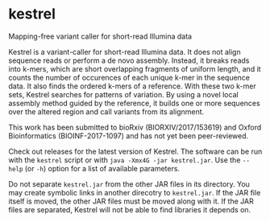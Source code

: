 # kestrel
Mapping-free variant caller for short-read Illumina data

Kestrel is a variant-caller for short-read Illumina data. It does not align sequence reads or perform a de novo assembly. Instead, it breaks reads into k-mers, which are short overlapping fragments of uniform length, and it counts the number of occurences of each unique k-mer in the sequence data. It also finds the ordered k-mers of a reference. With these two k-mer sets, Kestrel searches for patterns of variation. By using a novel local assembly method guided by the reference, it builds one or more sequences over the altered region and call variants from its alignment.

This work has been submitted to bioRxiv (BIORXIV/2017/153619) and Oxford Bioinformatics (BIOINF-2017-1097) and has not yet been peer-reviewed.

Check out releases for the latest version of Kestrel. The software can be run with the `kestrel` script or with `java -Xmx4G -jar kestrel.jar`. Use the `--help` (or `-h`) option for a list of available parameters.

Do not separate `kestrel.jar` from the other JAR files in its directory. You may create symbolic links in another direcotry to `kestrel.jar`. If the JAR file itself is moved, the other JAR files must be moved along with it. If the JAR files are separated, Kestrel will not be able to find libraries it depends on.
